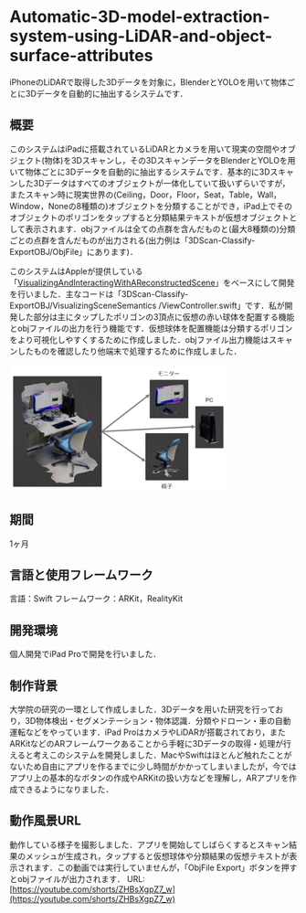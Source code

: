 # Automatic-3D-model-extraction-system-using-LiDAR-and-object-surface-attributes

iPhoneのLiDARで取得した3Dデータを対象に，BlenderとYOLOを用いて物体ごとに3Dデータを自動的に抽出するシステムです．

## 概要

このシステムはiPadに搭載されているLiDARとカメラを用いて現実の空間やオブジェクト(物体)を3Dスキャンし，その3DスキャンデータをBlenderとYOLOを用いて物体ごとに3Dデータを自動的に抽出するシステムです．基本的に3Dスキャンした3Dデータはすべてのオブジェクトが一体化していて扱いずらいですが，
またスキャン時に現実世界の(Ceiling，Door，Floor，Seat，Table，Wall，Window，Noneの8種類の)オブジェクトを分類することができ，iPad上でそのオブジェクトのポリゴンをタップすると分類結果テキストが仮想オブジェクトとして表示されます．objファイルは全ての点群を含んだものと(最大8種類の)分類ごとの点群を含んだものが出力される(出力例は「3DScan-Classify-ExportOBJ/ObjFile」にあります)．

このシステムはAppleが提供している「[VisualizingAndInteractingWithAReconstructedScene](https://developer.apple.com/jp/documentation/arkit/world_tracking/visualizing_and_interacting_with_a_reconstructed_scene/)」をベースにして開発を行いました．主なコードは「3DScan-Classify-ExportOBJ/VisualizingSceneSemantics
/ViewController.swift」です．私が開発した部分は主にタップしたポリゴンの3頂点に仮想の赤い球体を配置する機能とobjファイルの出力を行う機能です．仮想球体を配置機能は分類するポリゴンをより可視化しやすくするために作成しました．objファイル出力機能はスキャンしたものを確認したり他端末で処理するために作成しました．

![エラー](imge/split.png)

## 期間
1ヶ月

## 言語と使用フレームワーク
言語：Swift
フレームワーク：ARKit，RealityKit

## 開発環境
個人開発でiPad Proで開発を行いました．

## 制作背景
大学院の研究の一環として作成しました．3Dデータを用いた研究を行っており，3D物体検出・セグメンテーション・物体認識．分類やドローン・車の自動運転などをやっています．iPad ProはカメラやLiDARが搭載されており，またARKitなどのARフレームワークあることから手軽に3Dデータの取得・処理が行えると考えこのシステムを開発しました．MacやSwiftはほとんど触れたことがないため自由にアプリを作るまでに少し時間がかかってしまいましたが，今ではアプリ上の基本的なボタンの作成やARKitの扱い方などを理解し，ARアプリを作成できるようになりました．

## 動作風景URL
動作している様子を撮影しました．アプリを開始してしばらくするとスキャン結果のメッシュが生成され，タップすると仮想球体や分類結果の仮想テキストが表示されます．この動画では実行していませんが，「ObjFile Export」ボタンを押すとobjファイルが出力されます．
URL:[https://youtube.com/shorts/ZHBsXgpZ7_w](https://youtube.com/shorts/ZHBsXgpZ7_w)
